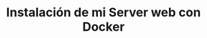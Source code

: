 ---
title: "Instalación de mi  Server web con Docker"
description: "Como Monte mi servidor web Con docker"
pubDate: "Dec 26 2023"
heroImage: "/me.webp"
tags: ["Linux","Servers","Docker"]
---